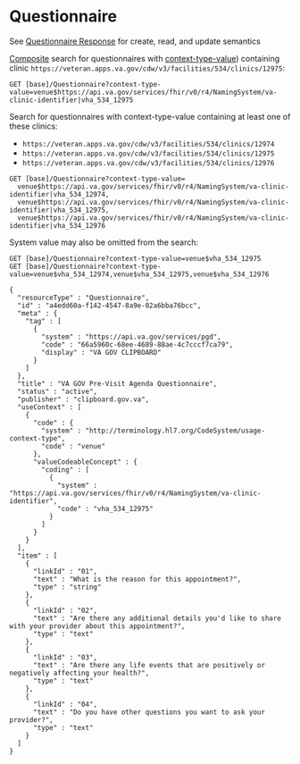 # Questionnaire

See [Questionnaire Response](questionnaire-response.md) for create, read, and update semantics

[Composite](https://www.hl7.org/fhir/r4/search.html#composite) search for questionnaires with
[context-type-value](https://www.hl7.org/fhir/r4/questionnaire.html#search)) containing clinic
`https://veteran.apps.va.gov/cdw/v3/facilities/534/clinics/12975`:

```
GET [base]/Questionnaire?context-type-value=venue$https://api.va.gov/services/fhir/v0/r4/NamingSystem/va-clinic-identifier|vha_534_12975
```

Search for questionnaires with context-type-value containing at least one of these clinics:
- `https://veteran.apps.va.gov/cdw/v3/facilities/534/clinics/12974`
- `https://veteran.apps.va.gov/cdw/v3/facilities/534/clinics/12975`
- `https://veteran.apps.va.gov/cdw/v3/facilities/534/clinics/12976`

```
GET [base]/Questionnaire?context-type-value=
  venue$https://api.va.gov/services/fhir/v0/r4/NamingSystem/va-clinic-identifier|vha_534_12974,
  venue$https://api.va.gov/services/fhir/v0/r4/NamingSystem/va-clinic-identifier|vha_534_12975,
  venue$https://api.va.gov/services/fhir/v0/r4/NamingSystem/va-clinic-identifier|vha_534_12976
```

System value may also be omitted from the search:

```
GET [base]/Questionnaire?context-type-value=venue$vha_534_12975
GET [base]/Questionnaire?context-type-value=venue$vha_534_12974,venue$vha_534_12975,venue$vha_534_12976
```

```
{
  "resourceType" : "Questionnaire",
  "id" : "a4edd60a-f142-4547-8a9e-02a6bba76bcc",
  "meta" : {
    "tag" : [
      {
        "system" : "https://api.va.gov/services/pgd",
        "code" : "66a5960c-68ee-4689-88ae-4c7cccf7ca79",
        "display" : "VA GOV CLIPBOARD"
      }
    ]
  },
  "title" : "VA GOV Pre-Visit Agenda Questionnaire",
  "status" : "active",
  "publisher" : "clipboard.gov.va",
  "useContext" : [
    {
      "code" : {
        "system" : "http://terminology.hl7.org/CodeSystem/usage-context-type",
        "code" : "venue"
      },
      "valueCodeableConcept" : {
        "coding" : [
          {
            "system" : "https://api.va.gov/services/fhir/v0/r4/NamingSystem/va-clinic-identifier",
            "code" : "vha_534_12975"
          }
        ]
      }
    }
  ],
  "item" : [
    {
      "linkId" : "01",
      "text" : "What is the reason for this appointment?",
      "type" : "string"
    },
    {
      "linkId" : "02",
      "text" : "Are there any additional details you'd like to share with your provider about this appointment?",
      "type" : "text"
    },
    {
      "linkId" : "03",
      "text" : "Are there any life events that are positively or negatively affecting your health?",
      "type" : "text"
    },
    {
      "linkId" : "04",
      "text" : "Do you have other questions you want to ask your provider?",
      "type" : "text"
    }
  ]
}
```
